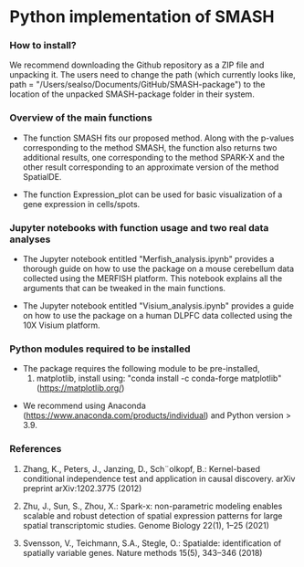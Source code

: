 # Python implementation of SMASH

### How to install?
We recommend downloading the Github repository as a ZIP file and unpacking it. The users need to change the path (which currently looks like, path = "/Users/sealso/Documents/GitHub/SMASH-package") to the location of the unpacked SMASH-package folder in their system. 


### Overview of the main functions
-  The function SMASH fits our proposed method. Along with the p-values corresponding to the method SMASH, the function also returns two additional results, one corresponding to the method SPARK-X and the other result corresponding to an approximate version of the method SpatialDE. 

-  The function Expression_plot can be used for basic visualization of a gene expression  in cells/spots.


### Jupyter notebooks with function usage and two real data analyses
- The Jupyter notebook entitled "Merfish_analysis.ipynb" provides a thorough guide on how to use the package on a mouse cerebellum data collected using the MERFISH platform. This notebook explains all the arguments that can be tweaked in the main functions. 

- The Jupyter notebook entitled "Visium_analysis.ipynb" provides a guide on how to use the package on a human DLPFC data collected using the 10X Visium platform. 


### Python modules required to be installed
- The package requires the following module to be pre-installed,
  1. matplotlib, install using: "conda install -c conda-forge matplotlib"  (https://matplotlib.org/)

* We recommend using Anaconda (https://www.anaconda.com/products/individual) and Python version > 3.9. 


### References

1. Zhang, K., Peters, J., Janzing, D., Sch¨olkopf, B.: Kernel-based conditional independence test and application in causal discovery. arXiv preprint arXiv:1202.3775 (2012)

2. Zhu, J., Sun, S., Zhou, X.: Spark-x: non-parametric modeling enables scalable and robust detection of spatial expression patterns for large spatial transcriptomic studies. Genome Biology 22(1), 1–25 (2021)

3. Svensson, V., Teichmann, S.A., Stegle, O.: Spatialde: identification of spatially variable genes. Nature methods 15(5), 343–346 (2018)

